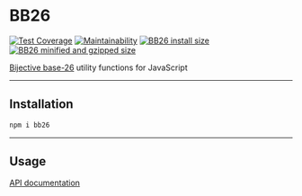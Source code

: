 # BB26

[![Test Coverage](https://api.codeclimate.com/v1/badges/c56701b3968f3de65188/test_coverage)](https://codeclimate.com/github/ptrkcsk/BB26/test_coverage) [![Maintainability](https://api.codeclimate.com/v1/badges/c56701b3968f3de65188/maintainability)](https://codeclimate.com/github/ptrkcsk/BB26/maintainability) [![BB26 install size](https://badgen.net/packagephobia/install/bb26)](https://packagephobia.now.sh/result?p=bb26) [![BB26 minified and gzipped size](https://badgen.net/bundlephobia/minzip/bb26)](https://bundlephobia.com/result?p=bb26)

[Bijective base-26](https://en.wikipedia.org/wiki/Bijective_numeration#The_bijective_base-26_system) utility functions for JavaScript

---

## Installation

```bash
npm i bb26
```

---

## Usage

[API documentation](https://ptrkcsk.github.io/BB26/)
